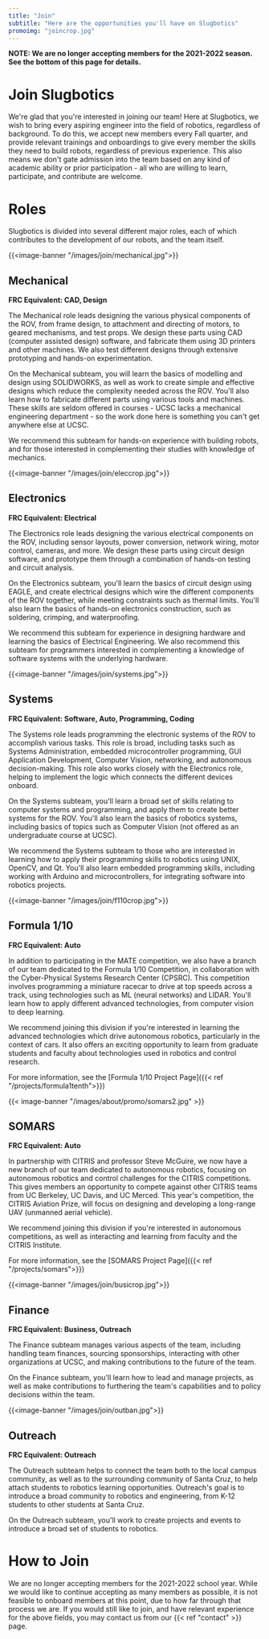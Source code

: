 ```yaml
---
title: "Join"
subtitle: "Here are the opportunities you'll have on Slugbotics"
promoimg: "joincrop.jpg"
---
```


**NOTE: We are no longer accepting members for the 2021-2022 season. See the
bottom of this page for details.**
# Join Slugbotics
We're glad that you're interested in joining our team! Here at Slugbotics, we
wish to bring every aspiring engineer into the field of robotics, regardless
of background. To do this, we accept new members every Fall quarter, and 
provide relevant trainings and onboardings to give every member the skills they
need to build robots, regardless of previous experience. This also means we 
don't gate admission into the team based on any kind of academic ability or 
prior participation - all who are willing to learn, participate, and 
contribute are welcome.

# Roles
Slugbotics is divided into several different major roles, each of which
contributes to the development of our robots, and the team itself.

{{<image-banner "/images/join/mechanical.jpg">}}
## Mechanical
**FRC Equivalent: CAD, Design**

The Mechanical role leads designing the various physical components of the ROV,
from frame design, to attachment and directing of motors, to geared mechanisms,
and test props. We design these parts using CAD (computer assisted design)
software, and fabricate them using 3D printers and other machines. We also test
different designs through extensive prototyping and hands-on experimentation.

On the Mechanical subteam, you will learn the basics of modelling and design
using SOLIDWORKS, as well as work to create simple and effective designs which
reduce the complexity needed across the ROV. You'll also learn how to fabricate
different parts using various tools and machines. These skills are seldom
offered in courses - UCSC lacks a mechanical engineering department - so the
work done here is something you can't get anywhere else at UCSC.

We recommend this subteam for hands-on experience with building robots, and for
those interested in complementing their studies with knowledge of mechanics.

{{<image-banner "/images/join/eleccrop.jpg">}}
## Electronics
**FRC Equivalent: Electrical**

The Electronics role leads designing the various electrical components on the
ROV, including sensor layouts, power conversion, network wiring, motor control,
cameras, and more. We design these parts using circuit design software, and
prototype them through a combination of hands-on testing and circuit analysis.

On the Electronics subteam, you'll learn the basics of circuit design using
EAGLE, and create electrical designs which wire the different components of the
ROV together, while meeting constraints such as thermal limits. You'll also
learn the basics of hands-on electronics construction, such as soldering,
crimping, and waterproofing.

We recommend this subteam for experience in designing hardware and learning the
basics of Electrical Engineering. We also recommend this subteam for programmers
interested in complementing a knowledge of software systems with the underlying
hardware.

{{<image-banner "/images/join/systems.jpg">}}
## Systems
**FRC Equivalent: Software, Auto, Programming, Coding**

The Systems role leads programming the electronic systems of the ROV to
accomplish various tasks. This role is broad, including tasks such as Systems
Administration, embedded microcontroller programming, GUI Application
Development, Computer Vision, networking, and autonomous decision-making. This
role also works closely with the Electronics role, helping to implement the
logic which connects the different devices onboard.

On the Systems subteam, you'll learn a broad set of skills relating to computer
systems and programming, and apply them to create better systems for the ROV.
You'll also learn the basics of robotics systems, including basics of topics
such as Computer Vision (not offered as an undergraduate course at UCSC).

We recommend the Systems subteam to those who are interested in learning how to
apply their programming skills to robotics using UNIX, OpenCV, and Qt. You'll
also learn embedded programming skills, including working with Arduino and
microcontrollers, for integrating software into robotics projects.

{{<image-banner "/images/join/f110crop.jpg">}}
## Formula 1/10
**FRC Equivalent: Auto**

In addition to participating in the MATE competition, we also have a branch of
our team dedicated to the Formula 1/10 Competition, in collaboration with the
Cyber-Physical Systems Research Center (CPSRC). This competition involves
programming a miniature racecar to drive at top speeds across a track, using
technologies such as ML (neural networks) and LIDAR. You'll learn how to apply
different advanced technologies, from computer vision to deep learning.

We recommend joining this division if you're interested in learning the advanced
technologies which drive autonomous robotics, particularly in the context of cars. It also offers an exciting
opportunity to learn from graduate students and faculty about technologies used
in robotics and control research.

For more information, see the [Formula 1/10 Project Page]({{< ref "/projects/formula1tenth">}})

{{< image-banner "/images/about/promo/somars2.jpg" >}}
## SOMARS
**FRC Equivalent: Auto**

In partnership with CITRIS and professor Steve McGuire, we now have a new branch of our team dedicated to autonomous robotics, focusing on autonomous robotics and control
challenges for the CITRIS competitions. This gives members an opportunity to 
compete against other CITRIS teams from UC Berkeley, UC Davis, and UC Merced. This
year's competition, the CITRIS Aviation Prize, will focus on designing and
developing a long-range UAV (unmanned aerial vehicle).

We recommend joining this division if you're interested in autonomous competitions,
as well as interacting and learning from faculty and the CITRIS Institute.

For more information, see the [SOMARS Project Page]({{< ref "/projects/somars">}})

{{<image-banner "/images/join/busicrop.jpg">}}
## Finance
**FRC Equivalent: Business, Outreach**

The Finance subteam manages various aspects of the team, including handling team
finances, sourcing sponsorships, interacting with other organizations at UCSC,
and making contributions to the future of the team.

On the Finance subteam, you'll learn how to lead and manage projects, as well as
make contributions to furthering the team's capabilities and to policy decisions
within the team.

{{<image-banner "/images/join/outban.jpg">}}
## Outreach
**FRC Equivalent: Outreach**

The Outreach subteam helps to connect the team both to the local campus
community, as well as to the surrounding community of Santa Cruz, to help attach
students to robotics learning opportunities. Outreach's goal is to introduce a
broad community to robotics and engineering, from K-12 students to other
students at Santa Cruz.

On the Outreach subteam, you'll work to create projects and events to introduce
a broad set of students to robotics.

# How to Join
We are no longer accepting members for the 2021-2022 school year. While we would
like to continue accepting as many members as possible, it is not feasible to
onboard members at this point, due to how far through that process we are. If
you would still like to join, and have relevant experience for the above fields,
you may contact us from our {{< ref "contact" >}} page.
